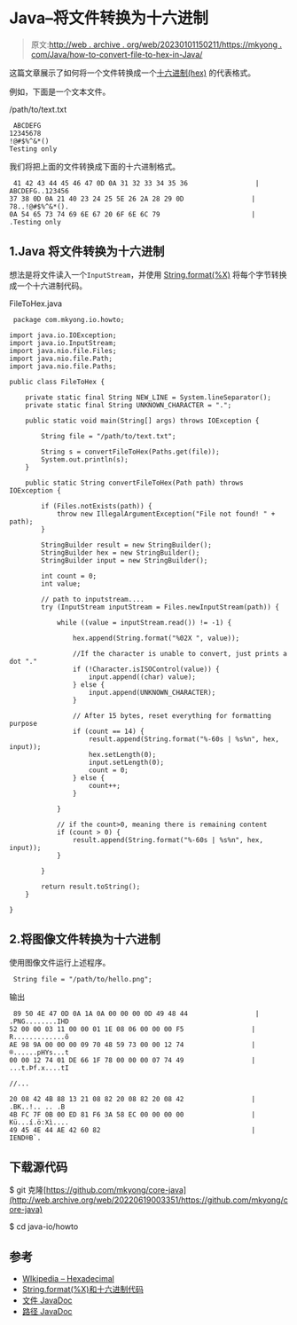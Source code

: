 # Java–将文件转换为十六进制

> 原文:[http://web . archive . org/web/20230101150211/https://mkyong . com/Java/how-to-convert-file-to-hex-in-Java/](http://web.archive.org/web/20230101150211/https://mkyong.com/java/how-to-convert-file-to-hex-in-java/)

这篇文章展示了如何将一个文件转换成一个[十六进制(hex)](http://web.archive.org/web/20220619003351/https://en.wikipedia.org/wiki/Hexadecimal) 的代表格式。

例如，下面是一个文本文件。

/path/to/text.txt

```
 ABCDEFG
12345678
!@#$%^&*()
Testing only 
```

我们将把上面的文件转换成下面的十六进制格式。

```
 41 42 43 44 45 46 47 0D 0A 31 32 33 34 35 36                 | ABCDEFG..123456
37 38 0D 0A 21 40 23 24 25 5E 26 2A 28 29 0D                 | 78..!@#$%^&*().
0A 54 65 73 74 69 6E 67 20 6F 6E 6C 79                       | .Testing only 
```

## 1.Java 将文件转换为十六进制

想法是将文件读入一个`InputStream`，并使用 [String.format(%X)](http://web.archive.org/web/20220619003351/https://mkyong.com/java/java-string-format-examples/) 将每个字节转换成一个十六进制代码。

FileToHex.java

```
 package com.mkyong.io.howto;

import java.io.IOException;
import java.io.InputStream;
import java.nio.file.Files;
import java.nio.file.Path;
import java.nio.file.Paths;

public class FileToHex {

    private static final String NEW_LINE = System.lineSeparator();
    private static final String UNKNOWN_CHARACTER = ".";

    public static void main(String[] args) throws IOException {

        String file = "/path/to/text.txt";

        String s = convertFileToHex(Paths.get(file));
        System.out.println(s);
    }

    public static String convertFileToHex(Path path) throws IOException {

        if (Files.notExists(path)) {
            throw new IllegalArgumentException("File not found! " + path);
        }

        StringBuilder result = new StringBuilder();
        StringBuilder hex = new StringBuilder();
        StringBuilder input = new StringBuilder();

        int count = 0;
        int value;

        // path to inputstream....
        try (InputStream inputStream = Files.newInputStream(path)) {

            while ((value = inputStream.read()) != -1) {

                hex.append(String.format("%02X ", value));

                //If the character is unable to convert, just prints a dot "."
                if (!Character.isISOControl(value)) {
                    input.append((char) value);
                } else {
                    input.append(UNKNOWN_CHARACTER);
                }

                // After 15 bytes, reset everything for formatting purpose
                if (count == 14) {
                    result.append(String.format("%-60s | %s%n", hex, input));
                    hex.setLength(0);
                    input.setLength(0);
                    count = 0;
                } else {
                    count++;
                }

            }

            // if the count>0, meaning there is remaining content
            if (count > 0) {
                result.append(String.format("%-60s | %s%n", hex, input));
            }

        }

        return result.toString();
    }

} 
```

## 2.将图像文件转换为十六进制

使用图像文件运行上述程序。

```
 String file = "/path/to/hello.png"; 
```

输出

```
 89 50 4E 47 0D 0A 1A 0A 00 00 00 0D 49 48 44                 | .PNG........IHD
52 00 00 03 11 00 00 01 1E 08 06 00 00 00 F5                 | R.............õ
AE 98 9A 00 00 00 09 70 48 59 73 00 00 12 74                 | ®......pHYs...t
00 00 12 74 01 DE 66 1F 78 00 00 00 07 74 49                 | ...t.Þf.x....tI

//...

20 08 42 4B 88 13 21 08 82 20 08 82 20 08 42                 |  .BK..!.. .. .B
4B FC 7F 0B 00 ED 81 F6 3A 58 EC 00 00 00 00                 | Kü...í.ö:Xì....
49 45 4E 44 AE 42 60 82                                      | IEND®B`. 
```

## 下载源代码

$ git 克隆[https://github.com/mkyong/core-java](http://web.archive.org/web/20220619003351/https://github.com/mkyong/core-java)

$ cd java-io/howto

## 参考

*   [WIkipedia – Hexadecimal](http://web.archive.org/web/20220619003351/https://en.wikipedia.org/wiki/Hexadecimal)
*   [String.format(%X)和十六进制代码](http://web.archive.org/web/20220619003351/https://mkyong.com/java/java-string-format-examples/)
*   [文件 JavaDoc](http://web.archive.org/web/20220619003351/https://docs.oracle.com/en/java/javase/11/docs/api/java.base/java/io/File.html)
*   [路径 JavaDoc](http://web.archive.org/web/20220619003351/https://docs.oracle.com/en/java/javase/11/docs/api/java.base/java/nio/file/Path.html)

<input type="hidden" id="mkyong-current-postId" value="6819">
